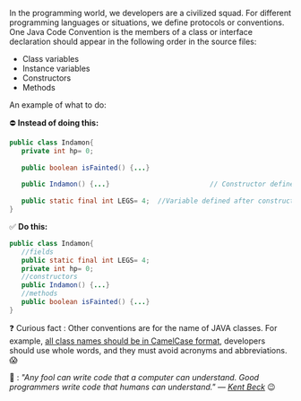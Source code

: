 
In the programming world, we developers are a civilized squad. For different programming languages or situations, we define protocols or conventions. One Java Code Convention is the members of a class or interface declaration should appear in the following order in the source files:
- Class variables
- Instance variables
- Constructors
- Methods

An example of what to do:

⛔️ **Instead of doing this:**
```java
public class Indamon{
   private int hp= 0;
   
   public boolean isFainted() {...}
   
   public Indamon() {...}                         // Constructor defined after methods
   
   public static final int LEGS= 4;  //Variable defined after constructors and methods
}

```

✅ **Do this:**
```java
public class Indamon{
   //fields
   public static final int LEGS= 4;  
   private int hp= 0;
   //constructors
   public Indamon() {...}
   //methods
   public boolean isFainted() {...}
}

```

❓  Curious fact : Other conventions are for the name of JAVA classes. For example, [all class names should be in CamelCase format](https://www.javatpoint.com/java-naming-conventions#:~:text=CamelCase%20in%20Java%20naming%20conventions,%2C%20ActionEvent%2C%20ActionListener%2C%20etc.), developers should use whole words, and they must avoid acronyms and abbreviations. 😱

🤖 : _"Any fool can write code that a computer can understand. Good programmers write code that humans can understand." —  [Kent Beck](https://quotepark.com/quotes/1876007-kent-beck-any-fool-can-write-code-that-a-computer-can-unders/)_ 😉





